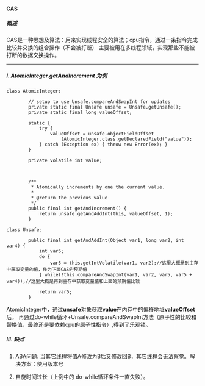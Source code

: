 #### CAS

##### 概述
CAS是一种思想及算法：用来实现线程安全的算法；cpu指令，通过一条指令完成比较并交换的组合操作（不会被打断）
主要被用在多线程领域，实现那些不能被打断的数据交换操作。

---
##### I. AtomicInteger.getAndIncrement 为例
~~~
class AtomicInteger:

        // setup to use Unsafe.compareAndSwapInt for updates
        private static final Unsafe unsafe = Unsafe.getUnsafe();
        private static final long valueOffset;
    
        static {
            try {
                valueOffset = unsafe.objectFieldOffset
                    (AtomicInteger.class.getDeclaredField("value"));
            } catch (Exception ex) { throw new Error(ex); }
        }
    
        private volatile int value;
        
        
        
        /**
         * Atomically increments by one the current value.
         *
         * @return the previous value
         */
        public final int getAndIncrement() {
            return unsafe.getAndAddInt(this, valueOffset, 1);
        }
       
class Unsafe:
        
        public final int getAndAddInt(Object var1, long var2, int var4) {
            int var5;
            do {
                var5 = this.getIntVolatile(var1, var2);//这里大概是到主存中获取变量的值，作为下面CAS的预期值
            } while(!this.compareAndSwapInt(var1, var2, var5, var5 + var4));//这里大概是再到主存中获取变量值和上面的预期值比较
    
            return var5;
        }

~~~
AtomicInteger中，通过**unsafe**对象获取**value**在内存中的偏移地址**valueOffset**后，
再通过do-while循环+Unsafe.compareAndSwapInt方法（原子性的比较和替换值，最终还是要依赖cpu的原子性指令）,得到了乐观锁。


##### III. 缺点
1. ABA问题: 当其它线程将值A修改为B后又修改回B，其它线程会无法察觉。解决方案：使用版本号

2. 自旋时间过长（上例中的 do-while循环条件一直失败）。


